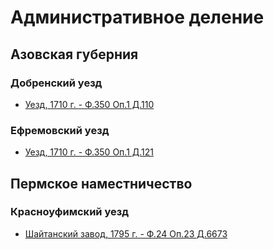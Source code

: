 
# Административное деление

## Азовская губерния

### Добренский уезд

* [Уезд, 1710 г. - Ф.350 Оп.1 Д.110](РГАДА/350_1_110.md)


### Ефремовский уезд

* [Уезд, 1710 г. - Ф.350 Оп.1 Д.121](РГАДА/350_1_121.md)


## Пермское наместничество

### Красноуфимский уезд

* [Шайтанский завод, 1795 г. - Ф.24 Оп.23 Д.6673](ГАСО/24_23_6673.md)
